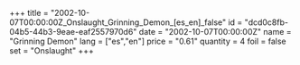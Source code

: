+++
title = "2002-10-07T00:00:00Z_Onslaught_Grinning_Demon_[es_en]_false"
id = "dcd0c8fb-04b5-44b3-9eae-eaf2557970d6"
date = "2002-10-07T00:00:00Z"
name = "Grinning Demon"
lang = ["es","en"]
price = "0.61"
quantity = 4
foil = false
set = "Onslaught"
+++
